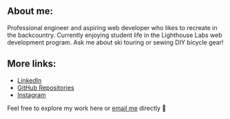 ## About me:
Professional engineer and aspiring web developer who likes to recreate in the backcountry. Currently enjoying student life in the Lighthouse Labs web development program. Ask me about ski touring or sewing DIY bicycle gear!

## More links:
* [LinkedIn](https://www.linkedin.com/in/iaanjohnston/)
* [GitHub Repositories](https://github.com/double-slide?tab=repositories)
* [Instagram](https://www.instagram.com/builtandrepaired/)

Feel free to explore my work here or [email me](mailto:iaan.ed.john@gmail.com) directly 👋
